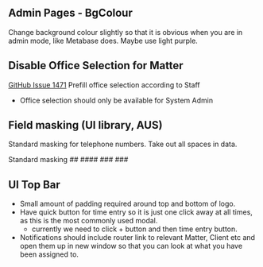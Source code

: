 
## Admin Pages - BgColour
Change background colour slightly so that it is obvious when you are in admin mode, like Metabase does. Maybe use light purple.

## Disable Office Selection for Matter
[GitHub Issue 1471](https://github.com/AndreyevLawyers/ALP/issues/1471)
Prefill office selection according to Staff
- Office selection should only be available for System Admin

## Field masking (UI library, AUS)
Standard masking for telephone numbers. Take out all spaces in data.

Standard masking ## #### ### ###

## UI Top Bar
- Small amount of padding required around top and bottom of logo.
- Have quick button for time entry so it is just one click away at all times, as this is the most commonly used modal. 
  - currently we need to click + button and then time entry button.
- Notifications should include router link to relevant Matter, Client etc and open them up in new window so that you can look at what you have been assigned to.
